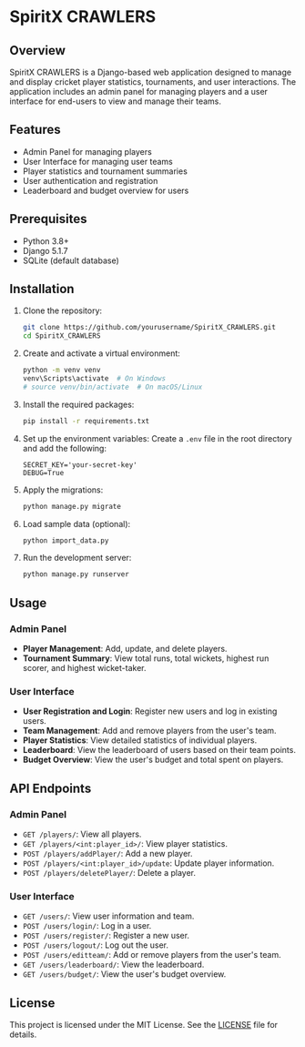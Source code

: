 # SpiritX CRAWLERS

## Overview

SpiritX CRAWLERS is a Django-based web application designed to manage and display cricket player statistics, tournaments, and user interactions. The application includes an admin panel for managing players and a user interface for end-users to view and manage their teams.

## Features

- Admin Panel for managing players
- User Interface for managing user teams
- Player statistics and tournament summaries
- User authentication and registration
- Leaderboard and budget overview for users

## Prerequisites

- Python 3.8+
- Django 5.1.7
- SQLite (default database)

## Installation

1. Clone the repository:
    ```sh
    git clone https://github.com/yourusername/SpiritX_CRAWLERS.git
    cd SpiritX_CRAWLERS
    ```

2. Create and activate a virtual environment:
    ```sh
    python -m venv venv
    venv\Scripts\activate  # On Windows
    # source venv/bin/activate  # On macOS/Linux
    ```

3. Install the required packages:
    ```sh
    pip install -r requirements.txt
    ```

4. Set up the environment variables:
    Create a `.env` file in the root directory and add the following:
    ```
    SECRET_KEY='your-secret-key'
    DEBUG=True
    ```

5. Apply the migrations:
    ```sh
    python manage.py migrate
    ```

6. Load sample data (optional):
    ```sh
    python import_data.py
    ```

7. Run the development server:
    ```sh
    python manage.py runserver
    ```

## Usage

### Admin Panel

- **Player Management**: Add, update, and delete players.
- **Tournament Summary**: View total runs, total wickets, highest run scorer, and highest wicket-taker.

### User Interface

- **User Registration and Login**: Register new users and log in existing users.
- **Team Management**: Add and remove players from the user's team.
- **Player Statistics**: View detailed statistics of individual players.
- **Leaderboard**: View the leaderboard of users based on their team points.
- **Budget Overview**: View the user's budget and total spent on players.

## API Endpoints

### Admin Panel

- `GET /players/`: View all players.
- `GET /players/<int:player_id>/`: View player statistics.
- `POST /players/addPlayer/`: Add a new player.
- `POST /players/<int:player_id>/update`: Update player information.
- `POST /players/deletePlayer/`: Delete a player.

### User Interface

- `GET /users/`: View user information and team.
- `POST /users/login/`: Log in a user.
- `POST /users/register/`: Register a new user.
- `POST /users/logout/`: Log out the user.
- `POST /users/editteam/`: Add or remove players from the user's team.
- `GET /users/leaderboard/`: View the leaderboard.
- `GET /users/budget/`: View the user's budget overview.


## License

This project is licensed under the MIT License. See the [LICENSE](LICENSE) file for details.